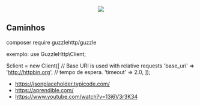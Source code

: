 <p align="center"><img src="https://laravel.com/assets/img/components/logo-laravel.svg"></p>

<p align="center">

</p>

## Caminhos

composer require guzzlehttp/guzzle

exemplo:
use GuzzleHttp\Client;

$client = new Client([
    // Base URI is used with relative requests
    'base_uri' => 'http://httpbin.org',
    // tempo de espera.
    'timeout'  => 2.0,
]);

- https://jsonplaceholder.typicode.com/
- https://aprendible.com/
- https://www.youtube.com/watch?v=13i6V3r3K34
